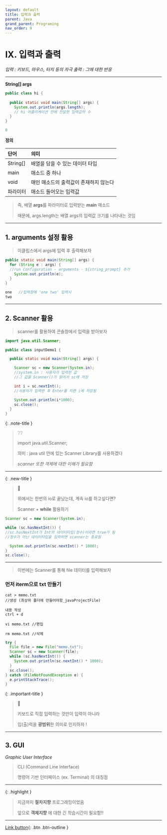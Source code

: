 ```yaml
---
layout: default
title: 입력과 출력
parent: Java
grand_parent: Programing
nav_order: 9
---
```


# IX. 입력과 출력

_입력 : 키보드, 마우스, 터치 등의 자극_
_출력 : 그에 대한 반응_

---
**String[] args**

```java
public class hi {
	
  public static void main(String[] args) {
    System.out.println(args.length); 
    // hi 어플리케이션 안에 전달한 입력값의 수
  }
}
```

```java
0
```

**정의**

| 단어          | 의미                            |
|:-------------|:-------------------------------|
| String[]     | 배열을 담을 수 있는 데이터 타입       |
| main         | 매소드 중 하나                    |
| void         | 매인 매소드의 출력값이 존재하지 않는다  |
| 파라미터       | 매소드 들어오는 입력값               | 

> 즉, 배열 **args**를 파라미터로 입력받는 **main** 매소드
>
> 때문에, args.length는 배열 args의 입력값 크기를 나타내는 것임

---

## 1. arguments 설정 활용

> 이클립스에서 args에 입력 후 출력해보자

```java
public static void main(String[] args) {
  for (String e : args) {       
  //run Configuration - arguments - ${string_prompt} 추가
    System.out.println(e);
  }
}
```

```java
one   //입력창에 'one two' 입력시
two
```

---

## 2. Scanner 활용

> scanner를 활용하여 콘솔창에서 입력을 받아보자

```java
import java.util.Scanner;

public class inputDemo1 {

  public static void main(String[] args) {

    Scanner sc = new Scanner(System.in);
    //system.in : 사용자가 입력한 값
    //그 값을 Scanner()가 읽어서 sc에 저장

    int i = sc.nextInt();
    //사용자가 입력한 후 Enter를 치면 i에 저장됨

    System.out.println(i*1000);
    sc.close();
  }
}
```

{: .note-title }
> ❔❔
>
> import java.util.Scanner;
>
> 의미 : java util 안에 있는 Scanner Library를 사용하겠다
>
> _scanner 또한 객체에 대한 이해가 필요함_

---

{: .new-title }
> 🧐
>
> 위에서는 한번의 io로 끝났는데, 계속 io를 하고싶다면?
>
> Scanner + **while** 활용하기

```java
Scanner sc = new Scanner(System.in);

while (sc.hasNextInt()) {
//sc.hasNextInt가 Int의 데이터타입(정수)이라면 true가 됨
//정수가 아닌 데이터타입을 입력하면 scanner는 종료됨

  System.out.println(sc.nextInt() * 1000);
}
sc.close();
```

---

> 이번에는 Scanner를 통해 file 데이터를 입력해보자

### **먼저 iterm으로 txt 만들기**

```
cat > memo.txt
//생성 (최상위 폴더에 만들어야함_javaProjectFile)

내용 작성
ctrl + d

vi memo.txt //편집

rm memo.txt //삭제
```

```java
try {
  File file = new File("memo.txt");
  Scanner sc = new Scanner(file);
  while (sc.hasNextInt()) {
    System.out.println(sc.nextInt() * 1000);
  }
  sc.close();
} catch (FileNotFoundException e) {
  e.printStackTrace();
}
```

{: .important-title }
> 🐷
>
> 키보드로 직접 입력하는 것만이 입력이 아니라
>
> 입(출)력을 **광범위**한 의미로 인지하자 !

---

## 3. GUI
_Graphic User Interface_

> CLI (Command Line Interface)
>
> 명령어 기반 인터페이스 (ex. Terminal) 의 대칭점

---

{: .highlight }
> 지금까지 **절차지향** 프로그래밍이었음
> 
> 앞으로 **객체지향** 에 대한 긴 학습시간이 필요함!!

---

[Link button](https://opentutorials.org/course/1223/5575){: .btn .btn-outline }